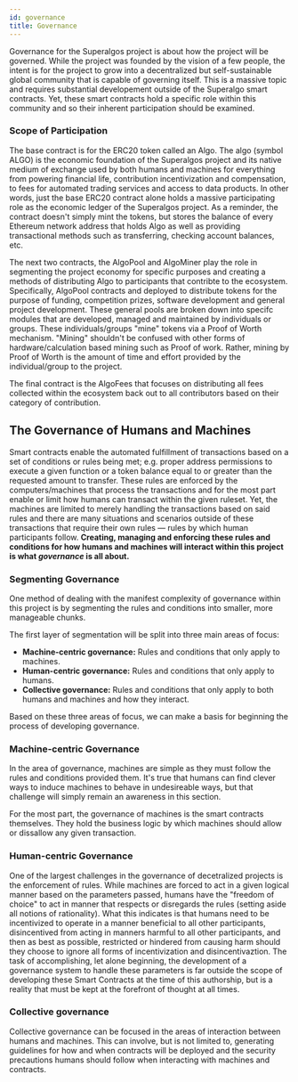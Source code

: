 ```yaml
---
id: governance
title: Governance
---
```


Governance for the Superalgos project is about how the project will be governed. While the project was founded by the vision of a few people, the intent is for the project to grow into a decentralized but self-sustainable global community that is capable of governing itself. This is a massive topic and requires substantial developement outside of the Superalgo smart contracts. Yet, these smart contracts hold a specific role within this community and so their inherent participation should be examined.

###  Scope of Participation

The base contract is for the ERC20 token called an Algo. The algo (symbol ALGO) is the economic foundation of the Superalgos project and its native medium of exchange used by both humans and machines for everything from powering financial life, contribution incentivization and compensation, to fees for automated trading services and access to data products. In other words, just the base ERC20 contract alone holds a massive participating role as the economic ledger of the Superalgos project. As a reminder, the contract doesn't simply mint the tokens, but stores the balance of every Ethereum network address that holds Algo as well as providing transactional methods such as transferring, checking account balances, etc.

The next two contracts, the AlgoPool and AlgoMiner play the role in segmenting the project economy for specific purposes and creating a methods of distributing Algo to participants that contribte to the ecosystem. Specifically, AlgoPool contracts and deployed to distribute tokens for the purpose of funding, competition prizes, software development and general project development. These general pools are broken down into specifc modules that are developed, managed and maintained by individuals or groups. These individuals/groups "mine" tokens via a Proof of Worth mechanism. "Mining" shouldn't be confused with other forms of hardware/calculation based mining such as Proof of work. Rather, mining by Proof of Worth is the amount of time and effort provided by the individual/group to the project.

The final contract is the AlgoFees that focuses on distributing all fees collected within the ecosystem back out to all contributors based on their category of contribution.

## The Governance of Humans and Machines

Smart contracts enable the automated fulfillment of transactions based on a set of conditions or rules being met; e.g. proper address permissions to execute a given function or a token balance equal to or greater than the requested amount to transfer. These rules are enforced by the computers/machines that process the transactions and for the most part enable or limit how humans can transact within the given ruleset. Yet, the machines are limited to merely handling the transactions based on said rules and there are many situations and scenarios outside of these transactions that require their own rules — rules by which human participants follow. **Creating, managing and enforcing these rules and conditions for how humans and machines will interact within this project is what _governance_ is all about.**

### Segmenting Governance

One method of dealing with the manifest complexity of governance within this project is by segmenting the rules and conditions into smaller, more manageable chunks. 

The first layer of segmentation will be split into three main areas of focus:

- **Machine-centric governance:** Rules and conditions that only apply to machines.
- **Human-centric governance:** Rules and conditions that only apply to humans.
- **Collective governance:** Rules and conditions that only apply to both humans and machines and how they interact.

Based on these three areas of focus, we can make a basis for beginning the process of developing governance.

### Machine-centric Governance

In the area of governance, machines are simple as they must follow the rules and conditions provided them. It's true that humans can find clever ways to induce machines to behave in undesireable ways, but that challenge will simply remain an awareness in this section. 

For the most part, the governance of machines is the smart contracts themselves. They hold the business logic by which machines should allow or dissallow any given transaction.

### Human-centric Governance

One of the largest challenges in the governance of decetralized projects is the enforcement of rules. While machines are forced to act in a given logical manner based on the parameters passed, humans have the "freedom of choice" to act in manner that respects or disregards the rules (setting aside all notions of rationality). What this indicates is that humans need to  be incentivized to operate in a manner beneficial to all other participants, disincentived from acting in manners harmful to all other participants, and then as best as possible, restricted or hindered from causing harm should they choose to ignore all forms of incentivization and disincentivaztion. The task of accomplishing, let alone beginning, the development of a governance system to handle these parameters is far outside the scope of developing these Smart Contracts at the time of this authorship, but is a reality that must be kept at the forefront of thought at all times. 

###  Collective governance

Collective governance can be focused in the areas of interaction between humans and machines. This can involve, but is not limited to, generating guidelines for how and when contracts will be deployed and the security precautions humans should follow when interacting with machines and contracts. 

 
